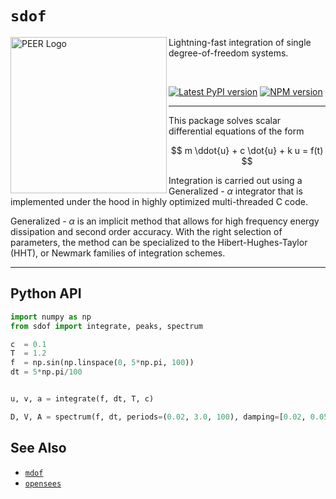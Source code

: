 # `sdof`

<img align="left" src="https://raw.githubusercontent.com/BRACE2/OpenSeesRT/master/docs/figures/spectrum.svg" width="250px" alt="PEER Logo">

Lightning-fast integration of single degree-of-freedom systems.

<br>

<div style="align:center">

[![Latest PyPI version](https://img.shields.io/pypi/v/sdof?logo=pypi&style=for-the-badge)](https://pypi.python.org/pypi/sdof)
<span class="badge-npmversion"><a href="https://npmjs.org/package/sdof" title="View this project on NPM"><img src="https://img.shields.io/npm/v/sdof.svg?logo=npm&style=for-the-badge" alt="NPM version" /></a></span>

</div>

-------------------------------------------------

This package solves scalar differential equations of the form

$$
m \ddot{u} + c \dot{u} + k u = f(t)
$$

Integration is carried out using a Generalized - $\alpha$ integrator that
is implemented under the hood in highly optimized multi-threaded C code. 

Generalized - $\alpha$ is an implicit method that allows for high frequency energy
dissipation and second order accuracy. With the right selection of parameters,
the method can be specialized to the Hibert-Hughes-Taylor (HHT), or Newmark
families of integration schemes.

<hr />



## Python API

```python
import numpy as np
from sdof import integrate, peaks, spectrum

c  = 0.1
T  = 1.2
f  = np.sin(np.linspace(0, 5*np.pi, 100))
dt = 5*np.pi/100


u, v, a = integrate(f, dt, T, c)

D, V, A = spectrum(f, dt, periods=(0.02, 3.0, 100), damping=[0.02, 0.05])
```

<!--


## Integrator (Adapted from OpenSees docs)

<table>
<tbody>
<tr class="odd">
<td><p><code class="parameter-table-variable">alphaM</code></p></td>
<td><p>$\alpha_M$ factor</p></td>
</tr>
<tr class="even">
<td><p><code class="parameter-table-variable">alphaF</code></p></td>
<td><p>$\alpha_F$ factor</p></td>
</tr>
<tr class="odd">
<td><p><code class="parameter-table-variable">gamma</code></p></td>
<td><p>$\gamma$ factor</p></td>
</tr>
<tr class="even">
<td><p><code class="parameter-table-variable">beta</code></p></td>
<td><p>$\beta$ factor</p></td>
</tr>
</tbody>
</table>

<ol>
<li>$\alpha_F$ and
  $\alpha_M$ are defined differently that in the
  paper, we use $\alpha_F = (1-\alpha_f)$ and
  $\alpha_M=(1-\gamma_m)$ where
  $\alpha_f$ and $\alpha_m$
  are those used in the paper.</li>

<li>Like Newmark and other implicit schemes, the unconditional
  stability of this method applies to linear problems. There are no
  results showing stability of this method over the wide range of
  nonlinear problems that potentially exist. Experience indicates that the
  time step for implicit schemes in nonlinear situations can be much
  greater than those for explicit schemes.</li>

<li>$\alpha_M = 1.0, \alpha_F = 1.0$ produces the Newmark Method.</li>
<li>$\alpha_M = 1.0$ corresponds to the HHT method.</li>
<li>The method is second-order accurate provided $\gamma = \dfrac{1}{2} + \alpha_M - \alpha_F$</li>
<li>The method is unconditionally stable provided $\alpha_M \ge \alpha_F \ge \dfrac{1}{2}, \quad \beta \ge \dfrac{1}{4} +\dfrac{1}{2}(\gamma_M - \gamma_F)$</li>

<li>$\gamma$ and $\beta$
  are optional. The default values ensure the method is unconditionally
  stable, second order accurate and high frequency dissipation is
  maximized.</li>
</ol>
<p>The defaults are:</p>
<dl>
<dt></dt>
<dd>

$$\gamma = \dfrac{1}{2} + \gamma_M - \gamma_F$$

</dd>
</dl>
<p>and</p>
<dl>
<dt></dt>
<dd>

$$\beta = \dfrac{1}{4}(1 + \gamma_M - \gamma_F)^2$$

</dd>
</dl>

### Theory

The generalized $\alpha$ method is a one
step implicit method for solving the transient problem which attempts to
increase the amount of numerical damping present without degrading the order of
accuracy. In the HHT method, the same Newmark approximations are used:

<dl>
<dt></dt>
<dd>

$$u_{t+\Delta t} = u_t + \Delta t \dot u_t + [(0.5 - \beta)
\Delta t^2] \ddot u_t + [\beta \Delta t^2] \ddot u_{t+\Delta t}$$

</dd>
</dl>
<dl>
<dt></dt>
<dd>

$$\dot u_{t+\Delta t} = \dot u_t + [(1-\gamma)\Delta t] \ddot
u_t + [\gamma \Delta t ] \ddot u_{t+\Delta t} $$

</dd>
</dl>
<p>but the time-discrete momentum equation is modified:</p>

$$R_{t + \alpha_M \Delta t} = F_{t+\Delta t}^{\mathrm{ext}} - M \ddot
u_{t + \alpha_M \Delta t} - C \dot u_{t+\alpha_F \Delta t} -
F^{\mathrm{int}}(u_{t + \alpha_F \Delta t})
$$

where the displacements and velocities at the intermediate point are
given by:

$$u_{t+ \alpha_F \Delta t} = (1 - \alpha_F) u_t + \alpha_F
u_{t + \Delta t}$$

$$\dot u_{t+\alpha_F \Delta t} = (1-\alpha_F) \dot u_t +
\alpha_F \dot u_{t + \Delta t}$$

$$\ddot u_{t+\alpha_M \Delta t} = (1-\alpha_M) \ddot u_t +
\alpha_M \ddot u_{t + \Delta t}$$

<p>Following the methods outlined for Newmarks method, linearization of
the nonlinear momentum equation results in the following linear
equations:</p>

$$K_{t+\Delta t}^{*i} d u_{t+\Delta t}^{i+1} = R_{t+\Delta
t}^i$$

$$K_{t+\Delta t}^{*i} = \alpha_F K_t + \alpha_F \frac{\gamma}{\beta \Delta t} C_t + \alpha_M\frac{1}{\beta \Delta t^2}M$$

<p>and</p>

$$R_{t+\Delta t}^i = F_{t + \Delta t}^{\mathrm{ext}} - F(u_{t + \alpha
F \Delta t}^{i-1})^{\mathrm{int}} - C \dot u_{t+\alpha F \Delta t}^{i-1} - M
\ddot u_{t+ \alpha M \Delta t}^{i-1}$$

The linear equations are used to solve for 

$$u_{t+\alpha_F \Delta t}, \dot u_{t + \alpha_F \Delta t} \ddot u_{t+ \alpha M \Delta t}$$

Once convergence has been achieved the displacements,
velocities and accelerations at time $t + \Delta t$ can be computed.

## Compiling

The main integrator is implemented in standard C and can be compiled
as either a Python extension, or Javascript library (via WASM).

### Python

```
pip install .
```

### Javascript

- Install `emscripten` from [here](https://emscripten.org/)
- run `make`. This creates the following files:
  - `dist/fsdof.wasm` - Web assembly - compiled library,
  - `dist/fsdof.js` - interface to binary `fsdof.wasm`

- to test, you can use Python to start an HTTP server in the current directory
  as follows:
  ```shell
  python -m http.server .
  ```


## References

<p>J. Chung, G.M.Hubert. "A Time Integration Algorithm for Structural
   Dynamics with Improved Numerical Dissipation: The
   Generalized - $\alpha$ Method" ASME Journal of
   Applied Mechanics, 60, 371:375, 1993.</p>

<hr />

<p>Code Developed by: <span style="color:blue">fmk</span></p>

-->

## See Also

- [`mdof`](https://pypi.org/project/mdof)
- [`opensees`](https://pypi.org/project/opensees)

